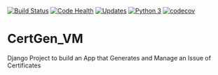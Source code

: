 [![Build Status](https://www.travis-ci.org/hpfn/CertGen_VM.svg?branch=master)](https://www.travis-ci.org/hpfn/CertGen_VM)
[![Code Health](https://landscape.io/github/hpfn/CertGen_VM/master/landscape.svg?style=flat)](https://landscape.io/github/hpfn/CertGen_VM/master)
[![Updates](https://pyup.io/repos/github/hpfn/CertGen_VM/shield.svg)](https://pyup.io/repos/github/hpfn/CertGen_VM/)
[![Python 3](https://pyup.io/repos/github/hpfn/CertGen_VM/python-3-shield.svg)](https://pyup.io/repos/github/hpfn/CertGen_VM/)
[![codecov](https://codecov.io/gh/hpfn/CertGen_VM/branch/master/graph/badge.svg)](https://codecov.io/gh/hpfn/CertGen_VM)


# CertGen_VM
Django Project to build an App that Generates and Manage an Issue of Certificates 
